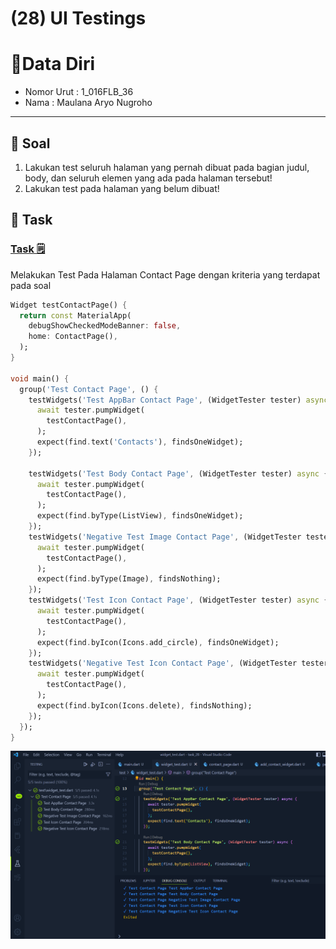 # (28) UI Testings

# 👨Data Diri
- Nomor Urut : 1_016FLB_36
- Nama : Maulana Aryo Nugroho

---
## 📑 Soal 
1. Lakukan test seluruh halaman yang pernah dibuat pada bagian judul, body, dan seluruh elemen yang ada pada halaman tersebut!
2. Lakukan test pada halaman yang belum dibuat!

## 📒 Task
### [Task 🗒](#descriptive-)
Melakukan Test Pada Halaman Contact Page dengan kriteria yang terdapat pada soal
```dart
Widget testContactPage() {
  return const MaterialApp(
    debugShowCheckedModeBanner: false,
    home: ContactPage(),
  );
}

void main() {
  group('Test Contact Page', () {
    testWidgets('Test AppBar Contact Page', (WidgetTester tester) async {
      await tester.pumpWidget(
        testContactPage(),
      );
      expect(find.text('Contacts'), findsOneWidget);
    });

    testWidgets('Test Body Contact Page', (WidgetTester tester) async {
      await tester.pumpWidget(
        testContactPage(),
      );
      expect(find.byType(ListView), findsOneWidget);
    });
    testWidgets('Negative Test Image Contact Page', (WidgetTester tester) async {
      await tester.pumpWidget(
        testContactPage(),
      );
      expect(find.byType(Image), findsNothing);
    });
    testWidgets('Test Icon Contact Page', (WidgetTester tester) async {
      await tester.pumpWidget(
        testContactPage(),
      );
      expect(find.byIcon(Icons.add_circle), findsOneWidget);
    });
    testWidgets('Negative Test Icon Contact Page', (WidgetTester tester) async {
      await tester.pumpWidget(
        testContactPage(),
      );
      expect(find.byIcon(Icons.delete), findsNothing);
    });
  });
}
```
![image](/28_UI-Testings/screenshot/image_02.png)